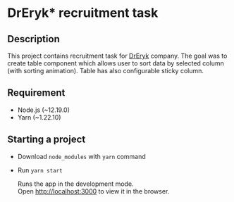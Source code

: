 # DrEryk* recruitment task

## Description

This project contains recruitment task for [DrEryk](https://dreryk.pl/) company. The goal was to create table component which allows user to sort data by selected column (with sorting animation). Table has also configurable sticky column. 

## Requirement

- Node.js (~12.19.0)
- Yarn (~1.22.10)

## Starting a project

- Download `node_modules` with `yarn` command

- Run `yarn start`

  Runs the app in the development mode.\
  Open [http://localhost:3000](http://localhost:3000) to view it in the browser.
